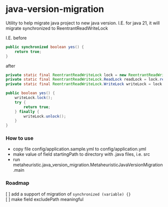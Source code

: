 # java-version-migration
Utility to help migrate java project to new java version. I.E. for java 21, it  will migrate synchronized to ReentrantReadWriteLock

I.E.
before
```java
public synchronized boolean yes() {
    return true;
}
```

after
```java
private static final ReentrantReadWriteLock lock = new ReentrantReadWriteLock();
private static final ReentrantReadWriteLock.ReadLock readLock = lock.readLock();
private static final ReentrantReadWriteLock.WriteLock writeLock = lock.writeLock();

public boolean yes() {
    writeLock.lock();
    try {
        return true;
    } finally {
        writeLock.unlock();
    }
}
```


### How to use

- copy file config/application.sample.yml to config/application.yml
- make value of field startingPath to directory with .java files, i.e. src
- run metaheuristic.java_version_migration.MetaheuristicJavaVersionMigration.main

### Roadmap

[ ] add a support of migration of ```synchronized (variable) {}```   
[ ] make field excludePath meaningful